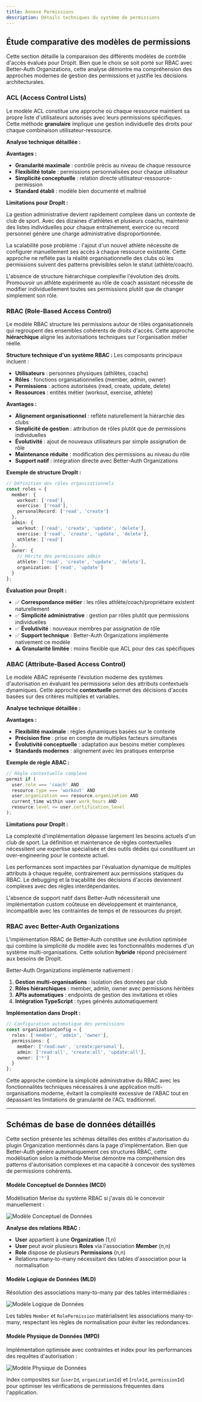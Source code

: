 ```yaml
---
title: Annexe Permissions
description: Détails techniques du système de permissions
---
```


## Étude comparative des modèles de permissions

Cette section détaille la comparaison des différents modèles de contrôle d'accès évalués pour DropIt. Bien que le choix se soit porté sur RBAC avec Better-Auth Organizations, cette analyse démontre ma compréhension des approches modernes de gestion des permissions et justifie les décisions architecturales.

### ACL (Access Control Lists)

Le modèle ACL constitue une approche où chaque ressource maintient sa propre liste d'utilisateurs autorisés avec leurs permissions spécifiques. Cette méthode **granulaire** implique une gestion individuelle des droits pour chaque combinaison utilisateur-ressource.

**Analyse technique détaillée :**

**Avantages :**
- **Granularité maximale** : contrôle précis au niveau de chaque ressource
- **Flexibilité totale** : permissions personnalisées pour chaque utilisateur
- **Simplicité conceptuelle** : relation directe utilisateur-ressource-permission
- **Standard établi** : modèle bien documenté et maîtrisé

**Limitations pour DropIt :**

La gestion administrative devient rapidement complexe dans un contexte de club de sport. Avec des dizaines d'athlètes et plusieurs coachs, maintenir des listes individuelles pour chaque entraînement, exercice ou record personnel génère une charge administrative disproportionnée.

La scalabilité pose problème : l'ajout d'un nouvel athlète nécessite de configurer manuellement ses accès à chaque ressource existante. Cette approche ne reflète pas la réalité organisationnelle des clubs où les permissions suivent des patterns prévisibles selon le statut (athlète/coach).

L'absence de structure hiérarchique complexifie l'évolution des droits. Promouvoir un athlète expérimenté au rôle de coach assistant nécessite de modifier individuellement toutes ses permissions plutôt que de changer simplement son rôle.

### RBAC (Role-Based Access Control)

Le modèle RBAC structure les permissions autour de rôles organisationnels qui regroupent des ensembles cohérents de droits d'accès. Cette approche **hiérarchique** aligne les autorisations techniques sur l'organisation métier réelle.

**Structure technique d'un système RBAC :**
Les composants principaux incluent :
- **Utilisateurs** : personnes physiques (athlètes, coachs)
- **Rôles** : fonctions organisationnelles (member, admin, owner)
- **Permissions** : actions autorisées (read, create, update, delete)
- **Ressources** : entités métier (workout, exercise, athlete)


**Avantages :**
- **Alignement organisationnel** : reflète naturellement la hiérarchie des clubs
- **Simplicité de gestion** : attribution de rôles plutôt que de permissions individuelles
- **Évolutivité** : ajout de nouveaux utilisateurs par simple assignation de rôle
- **Maintenance réduite** : modification des permissions au niveau du rôle
- **Support natif** : intégration directe avec Better-Auth Organizations

**Exemple de structure DropIt :**
```typescript
// Définition des rôles organisationnels
const roles = {
  member: {
    workout: ['read'],
    exercise: ['read'],
    personalRecord: ['read', 'create']
  },
  admin: {
    workout: ['read', 'create', 'update', 'delete'],
    exercise: ['read', 'create', 'update', 'delete'],
    athlete: ['read']
  },
  owner: {
    // Hérite des permissions admin
    athlete: ['read', 'create', 'update', 'delete'],
    organization: ['read', 'update']
  }
};
```

**Évaluation pour DropIt :**
- ✅ **Correspondance métier** : les rôles athlète/coach/propriétaire existent naturellement
- ✅ **Simplicité administrative** : gestion par rôles plutôt que permissions individuelles
- ✅ **Évolutivité** : nouveaux membres par assignation de rôle
- ✅ **Support technique** : Better-Auth Organizations implémente nativement ce modèle
- ⚠️ **Granularité limitée** : moins flexible que ACL pour des cas spécifiques

### ABAC (Attribute-Based Access Control)

Le modèle ABAC représente l'évolution moderne des systèmes d'autorisation en évaluant les permissions selon des attributs contextuels dynamiques. Cette approche **contextuelle** permet des décisions d'accès basées sur des critères multiples et variables.

**Analyse technique détaillée :**

**Avantages :**
- **Flexibilité maximale** : règles dynamiques basées sur le contexte
- **Précision fine** : prise en compte de multiples facteurs simultanés
- **Évolutivité conceptuelle** : adaptation aux besoins métier complexes
- **Standards modernes** : alignement avec les pratiques enterprise

**Exemple de règle ABAC :**
```javascript
// Règle contextuelle complexe
permit if (
  user.role === 'coach' AND
  resource.type === 'workout' AND
  user.organization === resource.organization AND
  current_time within user.work_hours AND
  resource.level <= user.certification_level
);
```

**Limitations pour DropIt :**

La complexité d'implémentation dépasse largement les besoins actuels d'un club de sport. La définition et maintenance de règles contextuelles nécessitent une expertise spécialisée et des outils dédiés qui constituent un over-engineering pour le contexte actuel.

Les performances sont impactées par l'évaluation dynamique de multiples attributs à chaque requête, contrairement aux permissions statiques du RBAC. Le debugging et la traçabilité des décisions d'accès deviennent complexes avec des règles interdépendantes.

L'absence de support natif dans Better-Auth nécessiterait une implémentation custom coûteuse en développement et maintenance, incompatible avec les contraintes de temps et de ressources du projet.

### RBAC avec Better-Auth Organizations

L'implémentation RBAC de Better-Auth constitue une évolution optimisée qui combine la simplicité du modèle avec les fonctionnalités modernes d'un système multi-organisations. Cette solution **hybride** répond précisément aux besoins de DropIt.

Better-Auth Organizations implémente nativement :
1. **Gestion multi-organisations** : isolation des données par club
2. **Rôles hiérarchiques** : member, admin, owner avec permissions héritées
3. **APIs automatiques** : endpoints de gestion des invitations et rôles
4. **Intégration TypeScript** : types générés automatiquement

**Implémentation dans DropIt :**

```typescript
// Configuration automatique des permissions
const organizationConfig = {
  roles: ['member', 'admin', 'owner'],
  permissions: {
    member: ['read:own', 'create:personal'],
    admin: ['read:all', 'create:all', 'update:all'],
    owner: ['*']
  }
};
```

Cette approche combine la simplicité administrative du RBAC avec les fonctionnalités techniques nécessaires à une application multi-organisations moderne, évitant la complexité excessive de l'ABAC tout en dépassant les limitations de granularité de l'ACL traditionnel.

---

## Schémas de base de données détaillés

Cette section présente les schémas détaillés des entités d'autorisation du plugin Organization mentionnés dans la page d'implémentation. Bien que Better-Auth génère automatiquement ces structures RBAC, cette modélisation selon la méthode Merise démontre ma compréhension des patterns d'autorisation complexes et ma capacité à concevoir des systèmes de permissions cohérents.

#### Modèle Conceptuel de Données (MCD)

Modélisation Merise du système RBAC si j'avais dû le concevoir manuellement :

![Modèle Conceptuel de Données](../../../assets/mcd-autorization.png)

**Analyse des relations RBAC :**
- **User** appartient à une **Organization** (1,n)
- **User** peut avoir plusieurs **Roles** via l'association **Member** (n,n)
- **Role** dispose de plusieurs **Permissions** (n,n)
- Relations many-to-many nécessitant des tables d'association pour la normalisation

#### Modèle Logique de Données (MLD)

Résolution des associations many-to-many par des tables intermédiaires :

![Modèle Logique de Données](../../../assets/mld-autorization.png)

Les tables `Member` et `RolePermission` matérialisent les associations many-to-many, respectant les règles de normalisation pour éviter les redondances.

#### Modèle Physique de Données (MPD)

Implémentation optimisée avec contraintes et index pour les performances des requêtes d'autorisation :

![Modèle Physique de Données](../../../assets/mpd-autorization.png)

Index composites sur (`userId`, `organizationId`) et (`roleId`, `permissionId`) pour optimiser les vérifications de permissions fréquentes dans l'application.
